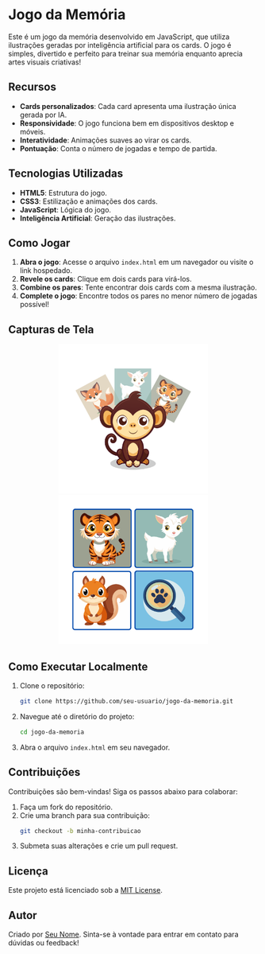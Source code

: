 # Jogo da Memória

Este é um jogo da memória desenvolvido em JavaScript, que utiliza ilustrações geradas por inteligência artificial para os cards. O jogo é simples, divertido e perfeito para treinar sua memória enquanto aprecia artes visuais criativas!

## Recursos

- **Cards personalizados**: Cada card apresenta uma ilustração única gerada por IA.
- **Responsividade**: O jogo funciona bem em dispositivos desktop e móveis.
- **Interatividade**: Animações suaves ao virar os cards.
- **Pontuação**: Conta o número de jogadas e tempo de partida.

## Tecnologias Utilizadas

- **HTML5**: Estrutura do jogo.
- **CSS3**: Estilização e animações dos cards.
- **JavaScript**: Lógica do jogo.
- **Inteligência Artificial**: Geração das ilustrações.

## Como Jogar

1. **Abra o jogo**: Acesse o arquivo `index.html` em um navegador ou visite o link hospedado.
2. **Revele os cards**: Clique em dois cards para virá-los.
3. **Combine os pares**: Tente encontrar dois cards com a mesma ilustração.
4. **Complete o jogo**: Encontre todos os pares no menor número de jogadas possível!

## Capturas de Tela

<p align="center">
  <img src="images/1.png" alt="Descrição da Imagem" width="300">
  <img src="images/2.png" alt="Descrição da Imagem" width="300">
</p>


## Como Executar Localmente

1. Clone o repositório:
   ```bash
   git clone https://github.com/seu-usuario/jogo-da-memoria.git
   ```
2. Navegue até o diretório do projeto:
   ```bash
   cd jogo-da-memoria
   ```
3. Abra o arquivo `index.html` em seu navegador.

## Contribuições

Contribuições são bem-vindas! Siga os passos abaixo para colaborar:

1. Faça um fork do repositório.
2. Crie uma branch para sua contribuição:
   ```bash
   git checkout -b minha-contribuicao
   ```
3. Submeta suas alterações e crie um pull request.

## Licença

Este projeto está licenciado sob a [MIT License](LICENSE).

## Autor

Criado por [Seu Nome](https://github.com/seu-usuario). Sinta-se à vontade para entrar em contato para dúvidas ou feedback!

